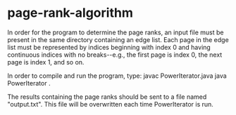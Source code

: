 # page-rank-algorithm

In order for the program to determine the page ranks, an input file must be present in the 
same directory containing an edge list.  Each page in the edge list must be represented by
indices beginning with index 0 and having continuous indices with no breaks--e.g., the first
page is index 0, the next page is index 1, and so on.

In order to compile and run the program, type: 
javac PowerIterator.java
java PowerIterator <name of file>.

The results containing the page ranks should be sent to a file named "output.txt". 
This file will be overwritten each time PowerIterator is run.  
